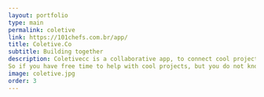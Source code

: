 ```yaml
---
layout: portfolio
type: main
permalink: coletive
link: https://101chefs.com.br/app/
title: Coletive.Co
subtitle: Building together
description: Coletivecc is a collaborative app, to connect cool projects or ideas with cool people who are willing to help!
So if you have free time to help with cool projects, but you do not know where to start, or if you're on the other side, full of ideas and needing hands to help. Feel free, post your ideas, or come help! (under development)
image: coletive.jpg
order: 3
---
```

